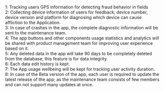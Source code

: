 1: Tracking users GPS information for detecting fraud behavior in fields  
2: Collecting device information of users for feedback; device number, device version and platform for diagnosing which device can cause affliction to the Application.  
3: In case of crashes in the app, the complete diagnostic information will be sent to the maintenance team.  
4: The app buttons and other components usage statistics and analytics will be shared with product management team for improving user experience based on it.  
5: Any deleted data in the app will take 90 days to be completely deleted from the database; this feature is for data integrity.  
6: Each data edit history is kept.  
7: The App usage wellbeing will be kept for tracking user activity duration.  
8: In case of the Beta version of the app, each user is required to update the latest release of the app; as the maintenance team consists of few members and can not support many updates at once.  
